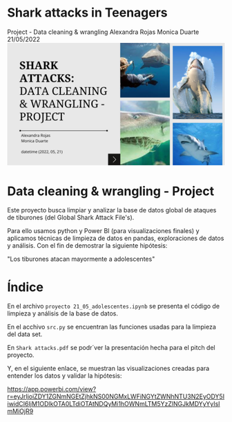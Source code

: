 # Shark attacks in Teenagers
Project - Data cleaning &amp; wrangling 
Alexandra Rojas
Monica Duarte
21/05/2022\
![cover](shark_cover.png)


# Data cleaning & wrangling - Project 

Este proyecto busca limpiar y analizar la base de datos global de ataques de tiburones (del Global Shark Attack File's). 

Para ello usamos python y Power BI (para visualizaciones finales) y aplicamos técnicas de limpieza de datos en pandas, exploraciones de datos y análisis.
Con el fin de demostrar la siguiente hipótesis:

"Los tiburones atacan mayormente a adolescentes"

# Índice

En el archivo `proyecto 21_05_adolescentes.ipynb` se presenta el código de limpieza y análisis de la base de datos.

En el acchivo `src.py` se encuentran las funciones usadas para la limpieza del data set.

En `Shark attacks.pdf` se podr´ver la presentación hecha para el pitch del proyecto.  

Y, en el siguiente enlace, se muestran las visualizaciones creadas para entender los datos y validar la hipótesis: 

https://app.powerbi.com/view?r=eyJrIjoiZDY1ZGNmNGEtZjhkNS00NGMxLWFiNGYtZWNhNTU3N2EyODY5IiwidCI6IjM1ODlkOTA0LTdiOTAtNDQyMi1hOWNmLTM5YzZlNGJkMDYyYyIsImMiOjR9
